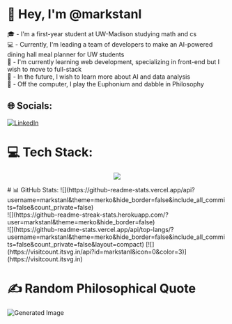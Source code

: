 # 👋 Hey, I'm @markstanl
🎓 - I'm a first-year student at UW-Madison studying math and cs    
💻 - Currently, I'm leading a team of developers to make an AI-powered dining hall meal planner for UW students  
🧠 - I'm currently learning web development, specializing in front-end but I wish to move to full-stack  
📆 - In the future, I wish to learn more about AI and data analysis  
📖 - Off the computer, I play the Euphonium and dabble in Philosophy


## 🌐 Socials:
[![LinkedIn](https://img.shields.io/badge/LinkedIn-%230077B5.svg?logo=linkedin&logoColor=white)](https://linkedin.com/in/https://www.linkedin.com/in/mark-stanley-ba6996282/) 

# 💻 Tech Stack:
<p align="center">
  <a href="https://skillicons.dev">
    <img src="https://skillicons.dev/icons?i=react,nextjs, nodejs,js,ts,threejs,html,css" />
  </a>
</p>
# 📊 GitHub Stats:
![](https://github-readme-stats.vercel.app/api?username=markstanl&theme=merko&hide_border=false&include_all_commits=false&count_private=false)<br/>
![](https://github-readme-streak-stats.herokuapp.com/?user=markstanl&theme=merko&hide_border=false)<br/>
![](https://github-readme-stats.vercel.app/api/top-langs/?username=markstanl&theme=merko&hide_border=false&include_all_commits=false&count_private=false&layout=compact)
[![](https://visitcount.itsvg.in/api?id=markstanl&icon=0&color=3)](https://visitcount.itsvg.in)  
  
# ✍️ Random Philosophical Quote

![Generated Image](http://54.242.56.206:4000/generate_image?timestamp=<current_timestamp>)



<!-- Proudly created with GPRM ( https://gprm.itsvg.in ) -->
